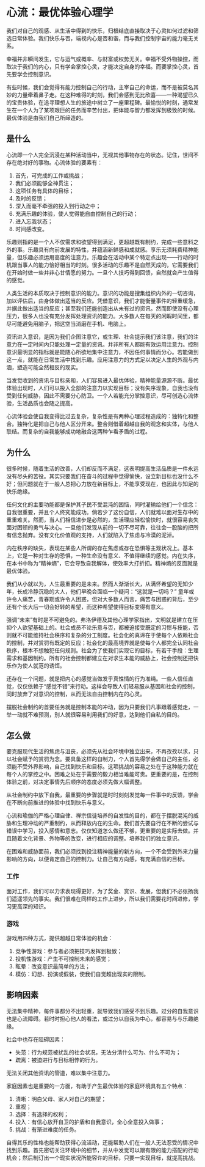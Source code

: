 # 心流：最优体验心理学
我们对自己的观感、从生活中得到的快乐，归根结底直接取决于心灵如何过滤和筛选日常体验。我们快乐与否，端视内心是否和谐，而与我们控制宇宙的能力毫无关系。

幸福并非瞬间发生，它与运气或概率、与财富或权势无关。幸福不受外物操控，而取决于我们的内心，只有学会掌控心灵，才能决定自身的幸福。而要掌控心灵，首先要学会控制意识。

有些时候，我们会觉得有能力控制自己的行动，主宰自己的命运，而不是被莫名其妙的力量牵着鼻子走。在这种难得的时刻，我们会感到无比欣喜——一种渴望已久的宝贵体验，在追寻理想人生的旅途中树立了一座里程碑。最愉悦的时刻，通常发生在一个人为了某项艰巨的任务而辛苦付出，把体能与智力都发挥到极致的时候。最优体验是由我们自己所缔造的。
## 是什么
心流即一个人完全沉浸在某种活动当中，无视其他事物存在的状态。记住，世间不存在绝对好的事物。心流体验的要素有：
1. 首先，可完成的工作或挑战；
2. 我们必须能够全神贯注；
3. 这项任务有具体的目标；
4. 及时的反馈；
5. 深入而毫不牵强的投入到行动之中；
6. 充满乐趣的体验，使人觉得能自由控制自己的行动；
7. 进入忘我状态；
8. 时间感改变。

乐趣则指的是一个人不仅需求和欲望得到满足，更超越既有制约，完成一些意料之外的事。乐趣具有向前发展的特性，并蕴涵新鲜感和成就感。享乐无须耗费精神能量，但乐趣必须运用高度的注意力。乐趣会在活动中某个特定点出现——行动的时机跟当事人的能力恰好相当的时刻。很多活动的乐趣不是自然天成的，它需要我们在开始时做一些并非心甘情愿的努力。一旦个人技巧得到回馈，自然就会产生值得的感觉。

人类生活的本质取决于控制意识的能力。意识的功能是搜集组织内外的一切咨询，加以评估后，由身体做出适当的反应。凭借意识，我们才能衡量事件的轻重缓急，并据此做出适当的反应；甚至我们还能创造出从未有过的资讯。然而即使没有心理压力，很多人也没有充分发挥处理资讯的能力。大多数人在每天的闲暇时间里，都尽可能避免用脑子，把这空当消磨在手机、电脑上。

资讯进入意识，是因为我们企图注意它，或生理、社会提示我们该注意，我们的注意力在一定时间内只能处理一定量的资讯。并非所有人都能有效运用注意力。控制意识最明显的指标就是能随心所欲地集中注意力，不因任何事情而分心。若能做到这一点，就能在日常生活中找到乐趣。应用注意力的方式足以决定人生的外观与内涵，塑造可能全然相反的现实。

当发觉收到的资讯与目标亲和，人们容易进入最优体验，精神能量源源不断。最优体验出现时，人们可以投入全部的注意力以实现目标；没有失序现象，自我也没有受到任何威胁，因此不需要分心防卫。一个人若能充分掌控意识，尽可创造心流体验，生活品质也会随之提高。

心流体验会使自我变得比过去复杂，复杂性是有两种心理过程造成的：独特化和整合。独特化是把自己与他人区分开来。整合则借着超越自我的观念和实体，与他人联结。而复杂的自我能够成功地融合这两种乍看矛盾的过程。
## 为什么
很多时候，随着生活的改善，人们却反而不满足，这表明提高生活品质是一件永远没有尽头的苦役。其实只要我们在奋斗的过程中觉得愉快，设立新目标也没什么不好；但问题就在于一般人总把心力放在新目标上，不能享受现在，也因此与知足的快乐绝缘。

任何文化的主要功能都是保护其子民不受混沌的困恼，同时灌输给他们一个信念：自我很重要，并且个人终究能成功。倘若少了这份自信，人们就难以面对生存中的重重难关。然而，当人们相信进步是必然的，生活理应轻松愉快时，就很容易丧失面对困顿的勇气与决心。一旦他们发现从前的一切不尽可靠，往往会一股脑的把所有信念抛弃。没有文化价值观的支持，人们就陷入了焦虑与冷漠的泥淖。

内在秩序的缺失，表现在某些人所谓的存在焦虑或存在恐惧等主观状况上。基本上，它是一种对生存的恐惧，一种生命没有意义、不值得继续的感觉。内在失序，在本书中称为“精神熵”，它会导致自我解体，使效率大打折扣。精神熵的反面就是最优体验。

我们从小就以为，人生最重要的是未来。然而人渐渐长大，从满怀希望的无知少年，长成冷静沉稳的大人，他们早晚会面临一个疑问：“这就是一切吗？” 童年或许令人痛苦，青春期或许令人困惑，但对大多数人而言，痛苦与困惑的背后，至少还有个长大后一切会好转的希望，而这种希望使得目标变得有意义。

强调“未来”有时是不可避免的。弗洛伊德及其他心理学家指出，文明就是建立在压抑个人欲望基础上的。社会成员不论乐意与否，都被迫接受既定的习惯与技能，否则就不可能维持社会秩序和复杂的分工制度。社会化的真谛在于使每个人依赖社会的控制，并对赏罚有既定的反应；社会化的最高境界就是使每个人都完全认同社会秩序，根本不想触犯任何规则。社会为了使我们实现它的目标，有若干手段：生理需求和基因制约。所有的社会控制都建立在对求生本能的威胁上，社会控制还把快乐作为使人就范的诱饵。

还存在一个问题，就是把内心的感觉当做发乎真性情的行为准绳。一些人信任直觉，仅仅依赖于“感觉不错”来行动。这样会导致人们轻易服从基因和社会的控制，同时放弃了对意识的控制，从而无法自由控制内在的心灵。

摆脱社会制约的首要任务就是控制本能的冲动，因为只要我们凡事跟着感觉走，一举一动就不难预测，别人就很容易利用我们的好意，达到他们自私的目的。
## 怎么做
要克服现代生活的焦虑与沮丧，必须先从社会环境中独立出来，不再孜孜以求，只以社会赋予的赏罚为念。要具备这样的自制力，个人首先得学会做自己的主任，必须能不受外界影响，自己找到快乐和目标。这项挑战的容易之处在于这种能力就在每个人的掌控之中。困难之处在于需要的毅力相当难能可贵。更重要的是，在控制体验之前，对决定事情先后顺序的态度必须先做大幅调整。

从社会制约中放下自我，最重要的步骤就是时时刻刻发觉每一件事中的反馈，学会在不断向前推进的体验中找到快乐与意义。

心流和瑜伽的严格心理自律、禅宗信徒培养的自发性的目的，都在于摆脱混沌的威胁和生理冲动的严重制约，从而释放内在的生命。我们首先要自行在不断的尝试与错误中学习，投入感情和意志。仅仅知道怎么做还不够，更重要的是实际去做。并且随着文化背景、外物等的改变，进行相应的调整。培养我们的独立意识。

在困难和威胁面前，我们必须找到投注精神能量的新方向，一个不会受到外来力量影响的方向，以便肯定自己的控制力。让自己有方向感，有充满自信的目标。
### 工作
面对工作，我们可以力求表现得更好，为了奖金、赏识、发展，但我们不必张扬我们遥遥领先的事实。我们很难在同样的工作上进步，所以我们需要花时间进修，学习更高深的知识。
### 游戏
游戏用四种方式，提供超越日常体验的机会：
1. 竞争性游戏：参与者必须把技巧发挥到极致；
2. 投机性游戏：产生不可控制未来的感觉；
3. 眩晕：改变意识最简单的方法；
4. 模仿：幻想、扮演或假装，使我们自觉超出现实的限制。

## 影响因素
无法集中精神，每件事都分不出轻重，就导致我们感受不到乐趣。过分的自我意识也是心流障碍。若时时担心他人的看法，或过分以自我为中心，都容易与与乐趣绝缘。

社会中也存在阻碍因素：
* 失范：行为规范被扰乱的社会状况，无法分清什么可为、什么不可为；
* 疏离：被迫进行与目标相悖的行为。

无法关闭其他资讯的管道，难以集中注意力。

家庭因素也是重要的一方面，有助于产生最优体验的家庭环境具有五个特点：
1. 清晰：明白父母、家人对自己的期望；
2. 重视；
3. 选择：有选择的权利；
4. 投入：有信心放开自卫的护盾和自我意识，全心全意投入做事；
5. 挑战：有渐进难度的任务。

自得其乐的性格也能帮助获得心流活动，还能帮助人们在一般人无法忍受的情况中找到乐趣。首先密切关注环境中的细节，并从中发觉可以跟有限的能力搭配的行动机会；然后制订出一个现实状况所能容许的目标，只要一实现目标，就提高挑战。
